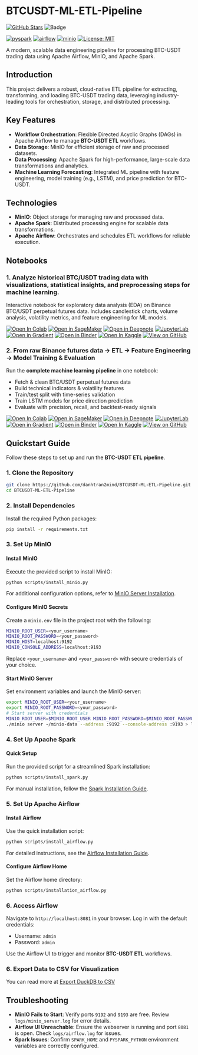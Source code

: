 # BTCUSDT-ML-ETL-Pipeline

[![GitHub Stars](https://img.shields.io/github/stars/danhtran2mind/BTCUSDT-ML-ETL-Pipeline?style=social&label=Repo%20Stars)](https://github.com/danhtran2mind/BTCUSDT-ML-ETL-Pipeline/stargazers)
![Badge](https://hitscounter.dev/api/hit?url=https%3A%2F%2Fgithub.com%2Fdanhtran2mind%2FBTCUSDT-ML-ETL-Pipeline&label=Repo+Views&icon=github&color=%236f42c1&message=&style=social&tz=UTC)

[![pyspark](https://img.shields.io/badge/PySpark-blue.svg?logo=apachespark)](https://spark.apache.org/docs/latest/api/python/)
[![airflow](https://img.shields.io/badge/Airflow-blue.svg?logo=apacheairflow)](https://airflow.apache.org/)
[![minio](https://img.shields.io/badge/MinIO-blue.svg?logo=minio)](https://min.io/)
[![License: MIT](https://img.shields.io/badge/License-MIT-blue.svg)](https://opensource.org/licenses/MIT)

A modern, scalable data engineering pipeline for processing BTC-USDT trading data using Apache Airflow, MinIO, and Apache Spark.

## Introduction

This project delivers a robust, cloud-native ETL pipeline for extracting, transforming, and loading BTC-USDT trading data, leveraging industry-leading tools for orchestration, storage, and distributed processing.

## Key Features

- **Workflow Orchestration**: Flexible Directed Acyclic Graphs (DAGs) in Apache Airflow to manage **BTC-USDT ETL** workflows.
- **Data Storage**: MinIO for efficient storage of raw and processed datasets.
- **Data Processing**: Apache Spark for high-performance, large-scale data transformations and analytics.
- **Machine Learning Forecasting**: Integrated ML pipeline with feature engineering, model training (e.g., LSTM), and price prediction for BTC-USDT.

## Technologies

- **MinIO**: Object storage for managing raw and processed data.
- **Apache Spark**: Distributed processing engine for scalable data transformations.
- **Apache Airflow**: Orchestrates and schedules ETL workflows for reliable execution.

## Notebooks
### 1. **Analyze historical BTC/USDT trading data with visualizations, statistical insights, and preprocessing steps for machine learning.**
Interactive notebook for exploratory data analysis (EDA) on Binance BTC/USDT perpetual futures data. Includes candlestick charts, volume analysis, volatility metrics, and feature engineering for ML models.

[![Open In Colab](https://colab.research.google.com/assets/colab-badge.svg)](https://colab.research.google.com/github/danhtran2mind/BTCUSDT-ML-ETL-Pipeline/blob/main/notebooks/explore_datasets.ipynb)
[![Open in SageMaker](https://studiolab.sagemaker.aws/studiolab.svg)](https://studiolab.sagemaker.aws/import/github/danhtran2mind/BTCUSDT-ML-ETL-Pipeline/blob/main/notebooks/explore_datasets.ipynb)
[![Open in Deepnote](https://deepnote.com/buttons/launch-in-deepnote-small.svg)](https://deepnote.com/launch?url=https://github.com/danhtran2mind/BTCUSDT-ML-ETL-Pipeline/blob/main/notebooks/explore_datasets.ipynb)
[![JupyterLab](https://img.shields.io/badge/Launch-JupyterLab-orange?logo=Jupyter)](https://mybinder.org/v2/gh/danhtran2mind/BTCUSDT-ML-ETL-Pipeline/main?filepath=notebooks/explore_datasets.ipynb)
[![Open in Gradient](https://assets.paperspace.io/img/gradient-badge.svg)](https://console.paperspace.com/github/danhtran2mind/BTCUSDT-ML-ETL-Pipeline/blob/main/notebooks/explore_datasets.ipynb)
[![Open in Binder](https://mybinder.org/badge_logo.svg)](https://mybinder.org/v2/gh/danhtran2mind/BTCUSDT-ML-ETL-Pipeline/main?filepath=notebooks/explore_datasets.ipynb)
[![Open In Kaggle](https://kaggle.com/static/images/open-in-kaggle.svg)](https://www.kaggle.com/notebooks/welcome?src=https%3A%2F%2Fgithub.com%2Fdanhtran2mind%2FBTCUSDT-ML-ETL-Pipeline%2Fblob%2Fmain%2Fnotebooks%2Fexplore_datasets.ipynb)
[![View on GitHub](https://img.shields.io/badge/View%20on-GitHub-181717?logo=github)](https://github.com/danhtran2mind/BTCUSDT-ML-ETL-Pipeline/blob/main/notebooks/explore_datasets.ipynb)


### 2. **From raw Binance futures data → ETL → Feature Engineering → Model Training & Evaluation**  
Run the **complete machine learning pipeline** in one notebook:  
- Fetch & clean BTC/USDT perpetual futures data  
- Build technical indicators & volatility features  
- Train/test split with time-series validation
- Train LSTM models for price direction prediction  
- Evaluate with precision, recall, and backtest-ready signals

[![Open In Colab](https://colab.research.google.com/assets/colab-badge.svg)](https://colab.research.google.com/github/danhtran2mind/BTCUSDT-ML-ETL-Pipeline/blob/main/notebooks/full_workflow.ipynb)
[![Open in SageMaker](https://studiolab.sagemaker.aws/studiolab.svg)](https://studiolab.sagemaker.aws/import/github/danhtran2mind/BTCUSDT-ML-ETL-Pipeline/blob/main/notebooks/full_workflow.ipynb)
[![Open in Deepnote](https://deepnote.com/buttons/launch-in-deepnote-small.svg)](https://deepnote.com/launch?url=https://github.com/danhtran2mind/BTCUSDT-ML-ETL-Pipeline/blob/main/notebooks/full_workflow.ipynb)
[![JupyterLab](https://img.shields.io/badge/Launch-JupyterLab-orange?logo=Jupyter)](https://mybinder.org/v2/gh/danhtran2mind/BTCUSDT-ML-ETL-Pipeline/main?filepath=notebooks/full_workflow.ipynb)
[![Open in Gradient](https://assets.paperspace.io/img/gradient-badge.svg)](https://console.paperspace.com/github/danhtran2mind/BTCUSDT-ML-ETL-Pipeline/blob/main/notebooks/full_workflow.ipynb)
[![Open in Binder](https://mybinder.org/badge_logo.svg)](https://mybinder.org/v2/gh/danhtran2mind/BTCUSDT-ML-ETL-Pipeline/main?filepath=notebooks/full_workflow.ipynb)
[![Open In Kaggle](https://kaggle.com/static/images/open-in-kaggle.svg)](https://www.kaggle.com/notebooks/welcome?src=https%3A%2F%2Fgithub.com%2Fdanhtran2mind%2FBTCUSDT-ML-ETL-Pipeline%2Fblob%2Fmain%2Fnotebooks%2Ffull_workflow.ipynb)
[![View on GitHub](https://img.shields.io/badge/View%20on-GitHub-181717?logo=github)](https://github.com/danhtran2mind/BTCUSDT-ML-ETL-Pipeline/blob/main/notebooks/full_workflow.ipynb)

## Quickstart Guide

Follow these steps to set up and run the **BTC-USDT ETL pipeline**.

### 1. Clone the Repository

```bash
git clone https://github.com/danhtran2mind/BTCUSDT-ML-ETL-Pipeline.git
cd BTCUSDT-ML-ETL-Pipeline
```

### 2. Install Dependencies

Install the required Python packages:

```bash
pip install -r requirements.txt
```

### 3. Set Up MinIO

#### Install MinIO

Execute the provided script to install MinIO:

```bash
python scripts/install_minio.py
```

For additional configuration options, refer to [MinIO Server Installation](docs/install_minio_server.md).

#### Configure MinIO Secrets

Create a `minio.env` file in the project root with the following:

```bash
MINIO_ROOT_USER=<your_username>
MINIO_ROOT_PASSWORD=<your_password>
MINIO_HOST=localhost:9192
MINIO_CONSOLE_ADDRESS=localhost:9193
```

Replace `<your_username>` and `<your_password>` with secure credentials of your choice.

#### Start MinIO Server

Set environment variables and launch the MinIO server:

```bash
export MINIO_ROOT_USER=<your_username>
export MINIO_ROOT_PASSWORD=<your_password>
# Start server with credentials
MINIO_ROOT_USER=$MINIO_ROOT_USER MINIO_ROOT_PASSWORD=$MINIO_ROOT_PASSWORD \
./minio server ~/minio-data --address :9192 --console-address :9193 > logs/minio_server.log 2>&1 &
```

### 4. Set Up Apache Spark

#### Quick Setup

Run the provided script for a streamlined Spark installation:

```bash
python scripts/install_spark.py
```

For manual installation, follow the [Spark Installation Guide](docs/install_spark.md).

### 5. Set Up Apache Airflow

#### Install Airflow

Use the quick installation script:

```bash
python scripts/install_airflow.py
```

For detailed instructions, see the [Airflow Installation Guide](docs/install_airflow.md).

#### Configure Airflow Home

Set the Airflow home directory:

```bash
python scripts/installation_airflow.py
```

### 6. Access Airflow

Navigate to `http://localhost:8081` in your browser. Log in with the default credentials:
- Username: `admin`
- Password: `admin`

Use the Airflow UI to trigger and monitor **BTC-USDT ETL** workflows.

### 6. Export Data to CSV for Visualization

You can read more at [Export DuckDB to CSV](docs/visualize_data.md)

## Troubleshooting

- **MinIO Fails to Start**: Verify ports `9192` and `9193` are free. Review `logs/minio_server.log` for error details.
- **Airflow UI Unreachable**: Ensure the webserver is running and port `8081` is open. Check `logs/airflow.log` for issues.
- **Spark Issues**: Confirm `SPARK_HOME` and `PYSPARK_PYTHON` environment variables are correctly configured.